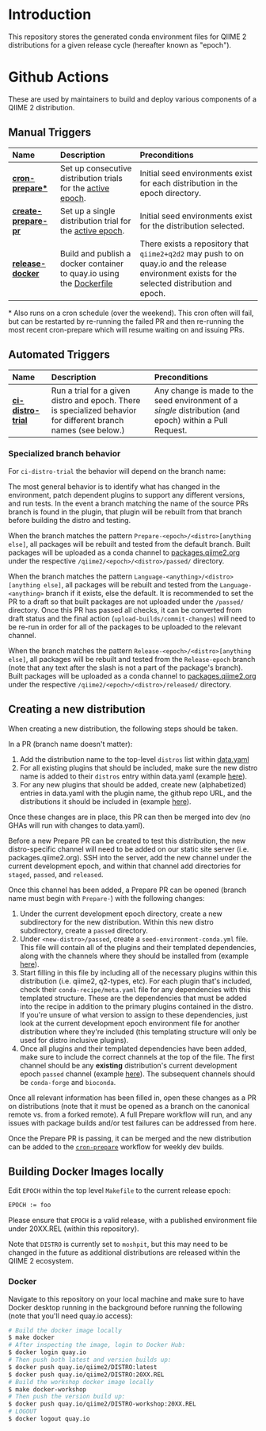 # Introduction
This repository stores the generated conda environment files for QIIME 2 distributions for a given release cycle (hereafter known as "epoch").


# Github Actions
These are used by maintainers to build and deploy various components of a QIIME 2 distribution.

## Manual Triggers
| **Name** | **Description** | **Preconditions** |
| :--- | :--- | :--- |
| [**cron-prepare\***](https://github.com/qiime2/distributions/actions/workflows/cron-prepare.yaml) | Set up consecutive distribution trials for the [active epoch](https://github.com/qiime2/distributions/blob/dev/data.yaml#L2). | Initial seed environments exist for each distribution in the epoch directory. |
| [**create-prepare-pr**](https://github.com/qiime2/distributions/actions/workflows/create-prepare-pr.yaml) | Set up a single distribution trial for the [active epoch](https://github.com/qiime2/distributions/blob/dev/data.yaml#L2). | Initial seed environments exist for the distribution selected. |
| [**release-docker**](https://github.com/qiime2/distributions/actions/workflows/release-docker.yaml) | Build and publish a docker container to quay.io using the [Dockerfile](https://github.com/qiime2/distributions/blob/dev/Dockerfile)| There exists a repository that `qiime2+q2d2` may push to on quay.io and the release environment exists for the selected distribution and epoch. |

\* Also runs on a cron schedule (over the weekend). This cron often will fail, but can be restarted by re-running the failed PR and then re-running the most recent cron-prepare which will resume waiting on and issuing PRs.

## Automated Triggers
| **Name** | **Description** | **Preconditions** |
| :--- | :--- | :--- |
| [**ci-distro-trial**](https://github.com/qiime2/distributions/actions/workflows/cron-prepare.yaml) | Run a trial for a given distro and epoch. There is specialized behavior for different branch names (see below.) | Any change is made to the seed environment of a *single* distribution (and epoch) within a Pull Request. |

### Specialized branch behavior
For `ci-distro-trial` the behavior will depend on the branch name:

The most general behavior is to identify what has changed in the environment, patch dependent plugins to support any different versions, and run tests. In the event a branch matching the name of the source PRs branch is found in the plugin, that plugin will be rebuilt from that branch before building the distro and testing.

When the branch matches the pattern `Prepare-<epoch>/<distro>[anything else]`,
all packages will be rebuilt and tested from the default branch. Built packages will be uploaded as a conda channel to [packages.qiime2.org](https://packages.qiime2.org/qiime2) under the respective `/qiime2/<epoch>/<distro>/passed/` directory.

When the branch matches the pattern `Language-<anything>/<distro>[anything else]`,
all packages will be rebuilt and tested from the `Language-<anything>` branch if it exists, else the default. It is recommended to set the PR to a draft so that built packages are not uploaded under the `/passed/` directory. Once this PR has passed all checks, it can be converted from draft status and the final action (`upload-builds/commit-changes`) will need to be re-run in order for all of the packages to be uploaded to the relevant channel.

When the branch matches the pattern `Release-<epoch>/<distro>[anything else]`,
all packages will be rebuilt and tested from the `Release-epoch` branch (note that any text after the slash is not a part of the package's branch). Built packages will be uploaded as a conda channel to [packages.qiime2.org](https://packages.qiime2.org/qiime2) under the respective `/qiime2/<epoch>/<distro>/released/` directory.

## Creating a new distribution
When creating a new distribution, the following steps should be taken.

In a PR (branch name doesn't matter):
1. Add the distribution name to the top-level `distros` list within [data.yaml](https://github.com/qiime2/distributions/blob/6b391ec747a9172a460dbbf44650477b19bc277f/data.yaml#L7)
2. For all existing plugins that should be included, make sure the new distro name is added to their `distros` entry within data.yaml (example [here](https://github.com/qiime2/distributions/blob/6b391ec747a9172a460dbbf44650477b19bc277f/data.yaml#L24)).
3. For any new plugins that should be added, create new (alphabetized) entries in data.yaml with the plugin name, the github repo URL, and the distributions it should be included in (example [here](https://github.com/qiime2/distributions/blob/6b391ec747a9172a460dbbf44650477b19bc277f/data.yaml#L10-L12)).

Once these changes are in place, this PR can then be merged into dev (no GHAs will run with changes to data.yaml).

Before a new Prepare PR can be created to test this distribution, the new distro-specific channel will need to be added on our static site server (i.e. packages.qiime2.org). SSH into the server, add the new channel under the current development epoch, and within that channel add directories for `staged`, `passed`, and `released`.

Once this channel has been added, a Prepare PR can be opened (branch name must begin with `Prepare-`) with the following changes:
1. Under the current development epoch directory, create a new subdirectory for the new distribution. Within this new distro subdirectory, create a `passed` directory.
2. Under `<new-distro>/passed`, create a `seed-environment-conda.yml` file. This file will contain all of the plugins and their templated dependencies, along with the channels where they should be installed from (example [here](https://github.com/qiime2/distributions/blob/dev/2024.10/metagenome/passed/seed-environment-conda.yml)).
3. Start filling in this file by including all of the necessary plugins within this distribution (i.e. qiime2, q2-types, etc). For each plugin that's included, check their `conda-recipe/meta.yaml` file for any dependencies with this templated structure. These are the dependencies that must be added into the recipe in addition to the primary plugins contained in the distro. If you're unsure of what version to assign to these dependencies, just look at the current development epoch environment file for another distribution where they're included (this templating structure will only be used for distro inclusive plugins).
4. Once all plugins and their templated dependencies have been added, make sure to include the correct channels at the top of the file. The first channel should be any **existing** distribution's current development epoch `passed` channel (example [here](https://github.com/qiime2/distributions/blob/6b391ec747a9172a460dbbf44650477b19bc277f/2024.10/metagenome/passed/seed-environment-conda.yml#L2)). The subsequent channels should be `conda-forge` and `bioconda`.

Once all relevant information has been filled in, open these changes as a PR on distributions (note that it must be opened as a branch on the canonical remote vs. from a forked remote). A full Prepare workflow will run, and any issues with package builds and/or test failures can be addressed from here.

Once the Prepare PR is passing, it can be merged and the new distribution can be added to the [`cron-prepare`](https://github.com/qiime2/distributions/blob/dev/.github/workflows/cron-prepare.yaml) workflow for weekly dev builds.

## Building Docker Images locally

Edit `EPOCH` within the top level `Makefile` to the current release epoch:

```bash
EPOCH := foo
```

Please ensure that `EPOCH` is a valid release, with a published environment file under 20XX.REL (within this repository).

Note that `DISTRO` is currently set to `moshpit`, but this may need to be changed in the future as additional distributions are released within the QIIME 2 ecosystem.

### Docker

Navigate to this repository on your local machine and make sure to have Docker desktop running in the background before running the following (note that you'll need quay.io access):

```bash
# Build the docker image locally
$ make docker
# After inspecting the image, login to Docker Hub:
$ docker login quay.io
# Then push both latest and version builds up:
$ docker push quay.io/qiime2/DISTRO:latest
$ docker push quay.io/qiime2/DISTRO:20XX.REL
# Build the workshop docker image locally
$ make docker-workshop
# Then push the version build up:
$ docker push quay.io/qiime2/DISTRO-workshop:20XX.REL
# LOGOUT
$ docker logout quay.io
```
